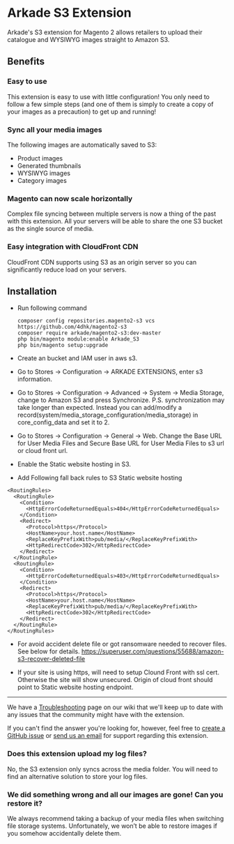 Arkade S3 Extension
===================

Arkade's S3 extension for Magento 2 allows retailers to upload their catalogue and WYSIWYG images straight to Amazon S3.

Benefits
--------

### Easy to use

This extension is easy to use with little configuration! You only need to follow a few simple steps (and one of them is simply to create a copy of your images as a precaution) to get up and running!

### Sync all your media images

The following images are automatically saved to S3:

* Product images
* Generated thumbnails
* WYSIWYG images
* Category images

### Magento can now scale horizontally

Complex file syncing between multiple servers is now a thing of the past with this extension. All your servers will be able to share the one S3 bucket as the single source of media.

### Easy integration with CloudFront CDN

CloudFront CDN supports using S3 as an origin server so you can significantly reduce load on your servers.


Installation
------------
* Run following command
    `````````````````````
    composer config repositories.magento2-s3 vcs https://github.com/4dhk/magento2-s3
    composer require arkade/magento2-s3:dev-master
    php bin/magento module:enable Arkade_S3
    php bin/magento setup:upgrade
    `````````````````````
* Create an bucket and IAM user in aws s3. 

* Go to Stores -> Configuration -> ARKADE EXTENSIONS, enter s3 information.

* Go to Stores -> Configuration -> Advanced -> System -> Media Storage, change to Amazon S3 and press Synchronize. P.S. synchronization may take longer than expected. Instead you can add/modify a record(system/media_storage_configuration/media_storage) in core_config_data and set it to 2.

* Go to Stores -> Configuration -> General -> Web. Change the Base URL for User Media Files and Secure Base URL for User Media Files to s3 url or cloud front url.

* Enable the Static website hosting in S3.

* Add Following fall back rules to S3 Static website hosting
`````````````````````
<RoutingRules>
  <RoutingRule>
    <Condition>
      <HttpErrorCodeReturnedEquals>404</HttpErrorCodeReturnedEquals>
    </Condition>
    <Redirect>
      <Protocol>https</Protocol>
      <HostName>your.host.name</HostName>
      <ReplaceKeyPrefixWith>pub/media/</ReplaceKeyPrefixWith>
      <HttpRedirectCode>302</HttpRedirectCode>
    </Redirect>
  </RoutingRule>
  <RoutingRule>
    <Condition>
      <HttpErrorCodeReturnedEquals>403</HttpErrorCodeReturnedEquals>
    </Condition>
    <Redirect>
      <Protocol>https</Protocol>
      <HostName>your.host.name</HostName>
      <ReplaceKeyPrefixWith>pub/media/</ReplaceKeyPrefixWith>
      <HttpRedirectCode>302</HttpRedirectCode>
    </Redirect>
  </RoutingRule>
</RoutingRules>

`````````````````````

* For avoid accident delete file or got ransomware needed to recover files. See below for details.
https://superuser.com/questions/55688/amazon-s3-recover-deleted-file

* If your site is using https, will need to setup Clound Front with ssl cert. Otherwise the site will show unsecured. Origin of cloud front should point to Static website hosting endpoint.

-------

We have a [Troubleshooting](https://github.com/arkadedigital/magento2-s3/wiki/Troubleshooting) page on our wiki that we'll keep up to date with any issues that the community might have with the extension.

If you can't find the answer you're looking for, however, feel free to [create a GitHub issue](https://github.com/arkadedigital/magento2-s3/issues/new) or [send us an email](mailto:support@arkade.com.au) for support regarding this extension.

### Does this extension upload my log files?

No, the S3 extension only syncs across the media folder. You will need to find an alternative solution to store your log files.

### We did something wrong and all our images are gone! Can you restore it?

We always recommend taking a backup of your media files when switching file storage systems. Unfortunately, we won’t be able to restore images if you somehow accidentally delete them.

